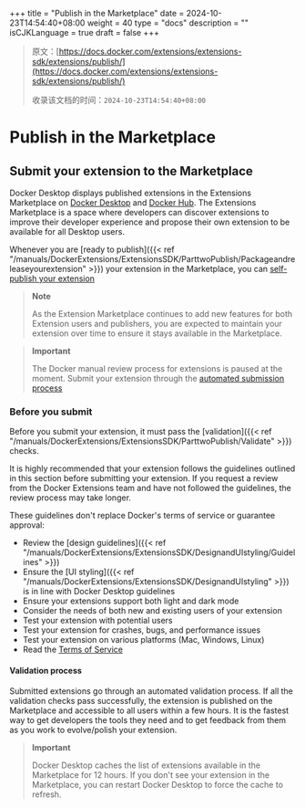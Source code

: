 +++
title = "Publish in the Marketplace"
date = 2024-10-23T14:54:40+08:00
weight = 40
type = "docs"
description = ""
isCJKLanguage = true
draft = false
+++

> 原文：[https://docs.docker.com/extensions/extensions-sdk/extensions/publish/](https://docs.docker.com/extensions/extensions-sdk/extensions/publish/)
>
> 收录该文档的时间：`2024-10-23T14:54:40+08:00`

# Publish in the Marketplace

## Submit your extension to the Marketplace

Docker Desktop displays published extensions in the Extensions Marketplace on [Docker Desktop](https://open.docker.com/extensions/marketplace) and [Docker Hub](https://hub.docker.com/search?q=&type=extension). The Extensions Marketplace is a space where developers can discover extensions to improve their developer experience and propose their own extension to be available for all Desktop users.

Whenever you are [ready to publish]({{< ref "/manuals/DockerExtensions/ExtensionsSDK/ParttwoPublish/Packageandreleaseyourextension" >}}) your extension in the Marketplace, you can [self-publish your extension](https://github.com/docker/extensions-submissions/issues/new?assignees=&labels=&template=1_automatic_review.yaml&title=[Submission]%3A+)

> **Note**
>
> 
>
> As the Extension Marketplace continues to add new features for both Extension users and publishers, you are expected to maintain your extension over time to ensure it stays available in the Marketplace.

> **Important**
>
> 
>
> The Docker manual review process for extensions is paused at the moment. Submit your extension through the [automated submission process](https://github.com/docker/extensions-submissions/issues/new?assignees=&labels=&template=1_automatic_review.yaml&title=[Submission]%3A+)

### Before you submit

Before you submit your extension, it must pass the [validation]({{< ref "/manuals/DockerExtensions/ExtensionsSDK/ParttwoPublish/Validate" >}}) checks.

It is highly recommended that your extension follows the guidelines outlined in this section before submitting your extension. If you request a review from the Docker Extensions team and have not followed the guidelines, the review process may take longer.

These guidelines don't replace Docker's terms of service or guarantee approval:

- Review the [design guidelines]({{< ref "/manuals/DockerExtensions/ExtensionsSDK/DesignandUIstyling/Guidelines" >}})
- Ensure the [UI styling]({{< ref "/manuals/DockerExtensions/ExtensionsSDK/DesignandUIstyling" >}}) is in line with Docker Desktop guidelines
- Ensure your extensions support both light and dark mode
- Consider the needs of both new and existing users of your extension
- Test your extension with potential users
- Test your extension for crashes, bugs, and performance issues
- Test your extension on various platforms (Mac, Windows, Linux)
- Read the [Terms of Service](https://www.docker.com/legal/extensions_marketplace_developer_agreement/)

#### Validation process

Submitted extensions go through an automated validation process. If all the validation checks pass successfully, the extension is published on the Marketplace and accessible to all users within a few hours. It is the fastest way to get developers the tools they need and to get feedback from them as you work to evolve/polish your extension.

> **Important**
>
> 
>
> Docker Desktop caches the list of extensions available in the Marketplace for 12 hours. If you don't see your extension in the Marketplace, you can restart Docker Desktop to force the cache to refresh.
